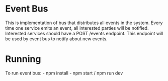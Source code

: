 # Event Bus
This is implementation of bus that distributes all events in the system. Every time one service emits an event, all interested parties will be notified. Interested services should have a POST /events endpoint. This endpoint will be used by event bus to notify about new events.

# Running
To run event bus:
	- npm install
	- npm start / npm run dev